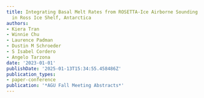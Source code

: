 ```yaml
---
title: Integrating Basal Melt Rates from ROSETTA-Ice Airborne Sounding Radar Survey
  in Ross Ice Shelf, Antarctica
authors:
- Kiera Tran
- Winnie Chu
- Laurence Padman
- Dustin M Schroeder
- S Isabel Cordero
- Angelo Tarzona
date: '2023-01-01'
publishDate: '2025-01-13T15:34:55.458486Z'
publication_types:
- paper-conference
publication: '*AGU Fall Meeting Abstracts*'
---
```

